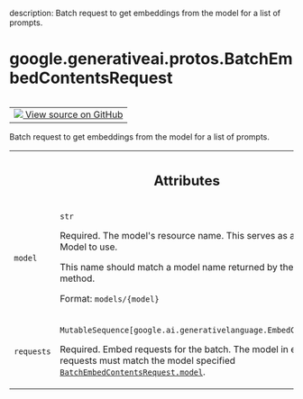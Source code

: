 description: Batch request to get embeddings from the model for a list of prompts.

<div itemscope itemtype="http://developers.google.com/ReferenceObject">
<meta itemprop="name" content="google.generativeai.protos.BatchEmbedContentsRequest" />
<meta itemprop="path" content="Stable" />
</div>

# google.generativeai.protos.BatchEmbedContentsRequest

<!-- Insert buttons and diff -->

<table class="tfo-notebook-buttons tfo-api nocontent" align="left">
<td>
  <a target="_blank" href="https://github.com/googleapis/google-cloud-python/tree/main/packages/google-ai-generativelanguage/google/ai/generativelanguage_v1beta/types/generative_service.py#L1495-L1522">
    <img src="https://www.tensorflow.org/images/GitHub-Mark-32px.png" />
    View source on GitHub
  </a>
</td>
</table>



Batch request to get embeddings from the model for a list of prompts.

<!-- Placeholder for "Used in" -->




<!-- Tabular view -->
 <table class="responsive fixed orange">
<colgroup><col width="214px"><col></colgroup>
<tr><th colspan="2"><h2 class="add-link">Attributes</h2></th></tr>

<tr>
<td>

`model`<a id="model"></a>

</td>
<td>

`str`

Required. The model's resource name. This serves as an ID
for the Model to use.

This name should match a model name returned by the
``ListModels`` method.

Format: ``models/{model}``

</td>
</tr><tr>
<td>

`requests`<a id="requests"></a>

</td>
<td>

`MutableSequence[google.ai.generativelanguage.EmbedContentRequest]`

Required. Embed requests for the batch. The model in each of
these requests must match the model specified
<a href="../../../google/generativeai/protos/BatchEmbedContentsRequest.md#model"><code>BatchEmbedContentsRequest.model</code></a>.

</td>
</tr>
</table>



